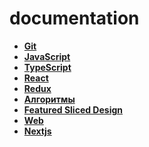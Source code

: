 # documentation


* **<a href="./git/readme.md">Git</a>**
* **<a href="./js/readme.md">JavaScript</a>**
* **<a href="./typescript/readme.md">TypeScript</a>**
* **<a href="./react/readme.md">React</a>**
* **<a href="./redux/readme.md">Redux</a>**
* **<a href="./algorytms/README.md">Алгоритмы</a>**
* **<a href="./fsd/readme.md">Featured Sliced Design</a>**
* **<a href="./web/readme.md">Web</a>**
* **<a href="./nextjs/readme.md">Nextjs</a>**

